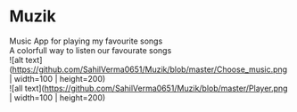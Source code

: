 # Muzik
Music App for playing my favourite songs 
<br/> A colorfull way to listen our favourate songs
<br/> ![alt text](https://github.com/SahilVerma0651/Muzik/blob/master/Choose_music.png | width=100 | height=200)
<br/> ![all text](https://github.com/SahilVerma0651/Muzik/blob/master/Player.png | width=100 | height=200)
